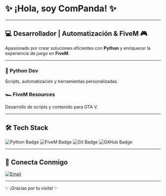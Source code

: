# ✨ ¡Hola, soy ComPanda! ✨

---

## 💻 Desarrollador | Automatización & FiveM 🎮

Apasionado por crear soluciones eficientes con **Python** y enriquecer la experiencia de juego en **FiveM**.

---

### **🐍 Python Dev**
Scripts, automatización y herramientas personalizadas.

### **🏎️ FiveM Resources**
Desarrollo de scripts y contenido para GTA V.

---

## 🛠️ Tech Stack

<img src="https://img.shields.io/badge/Python-3776AB?style=for-the-badge&logo=python&logoColor=white" alt="Python Badge"> <img src="https://img.shields.io/badge/FiveM-2188FF?style=for-the-badge&logo=gamepad&logoColor=white" alt="FiveM Badge"> <img src="https://img.shields.io/badge/Git-F05032?style=for-the-badge&logo=git&logoColor=white" alt="Git Badge"> <img src="https://img.shields.io/badge/GitHub-100000?style=for-the-badge&logo=github&logoColor=white" alt="GitHub Badge">

---

## 🤝 Conecta Conmigo

[![Email](https://img.shields.io/badge/Email-D14836?style=for-the-badge&logo=gmail&logoColor=white)](mailto:cmpn.studios.info@gmail.com)

---

✨ ¡Gracias por tu visita! ✨
